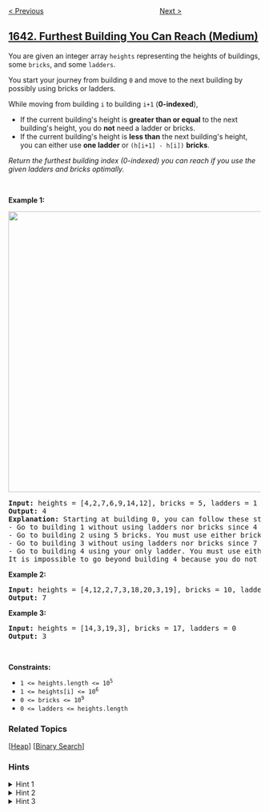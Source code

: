 <!--|This file generated by command(leetcode description); DO NOT EDIT.    |-->
<!--+----------------------------------------------------------------------+-->
<!--|@author    openset <openset.wang@gmail.com>                           |-->
<!--|@link      https://github.com/openset                                 |-->
<!--|@home      https://github.com/openset/leetcode                        |-->
<!--+----------------------------------------------------------------------+-->

[< Previous](../count-sorted-vowel-strings "Count Sorted Vowel Strings")
　　　　　　　　　　　　　　　　
[Next >](../kth-smallest-instructions "Kth Smallest Instructions")

## [1642. Furthest Building You Can Reach (Medium)](https://leetcode.com/problems/furthest-building-you-can-reach "可以到达的最远建筑")

<p>You are given an integer array <code>heights</code> representing the heights of buildings, some <code>bricks</code>, and some <code>ladders</code>.</p>

<p>You start your journey from building <code>0</code> and move to the next building by possibly using bricks or ladders.</p>

<p>While moving from building <code>i</code> to building <code>i+1</code> (<strong>0-indexed</strong>),</p>

<ul>
	<li>If the current building&#39;s height is <strong>greater than or equal</strong> to the next building&#39;s height, you do <strong>not</strong> need a ladder or bricks.</li>
	<li>If the current building&#39;s height is <b>less than</b> the next building&#39;s height, you can either use <strong>one ladder</strong> or <code>(h[i+1] - h[i])</code> <strong>bricks</strong>.</li>
</ul>

<p><em>Return the furthest building index (0-indexed) you can reach if you use the given ladders and bricks optimally.</em></p>

<p>&nbsp;</p>
<p><strong>Example 1:</strong></p>
<img alt="" src="https://assets.leetcode.com/uploads/2020/10/27/q4.gif" style="width: 562px; height: 561px;" />
<pre>
<strong>Input:</strong> heights = [4,2,7,6,9,14,12], bricks = 5, ladders = 1
<strong>Output:</strong> 4
<strong>Explanation:</strong> Starting at building 0, you can follow these steps:
- Go to building 1 without using ladders nor bricks since 4 &gt;= 2.
- Go to building 2 using 5 bricks. You must use either bricks or ladders because 2 &lt; 7.
- Go to building 3 without using ladders nor bricks since 7 &gt;= 6.
- Go to building 4 using your only ladder. You must use either bricks or ladders because 6 &lt; 9.
It is impossible to go beyond building 4 because you do not have any more bricks or ladders.
</pre>

<p><strong>Example 2:</strong></p>

<pre>
<strong>Input:</strong> heights = [4,12,2,7,3,18,20,3,19], bricks = 10, ladders = 2
<strong>Output:</strong> 7
</pre>

<p><strong>Example 3:</strong></p>

<pre>
<strong>Input:</strong> heights = [14,3,19,3], bricks = 17, ladders = 0
<strong>Output:</strong> 3
</pre>

<p>&nbsp;</p>
<p><strong>Constraints:</strong></p>

<ul>
	<li><code>1 &lt;= heights.length &lt;= 10<sup>5</sup></code></li>
	<li><code>1 &lt;= heights[i] &lt;= 10<sup>6</sup></code></li>
	<li><code>0 &lt;= bricks &lt;= 10<sup>9</sup></code></li>
	<li><code>0 &lt;= ladders &lt;= heights.length</code></li>
</ul>

### Related Topics
  [[Heap](../../tag/heap/README.md)]
  [[Binary Search](../../tag/binary-search/README.md)]

### Hints
<details>
<summary>Hint 1</summary>
Assume the problem is to check whether you can reach the last building or not.
</details>

<details>
<summary>Hint 2</summary>
You'll have to do a set of jumps, and choose for each one whether to do it using a rope or bricks. It's always optimal to use ropes in the largest jumps.
</details>

<details>
<summary>Hint 3</summary>
Iterate on the buildings, maintaining the largest r jumps and the sum of the remaining ones so far, and stop whenever this sum exceeds b.
</details>
